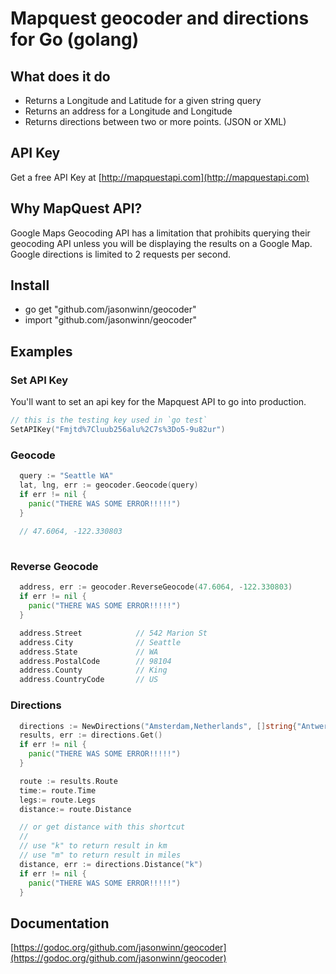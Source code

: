 Mapquest geocoder and directions for Go (golang)
================================================

## What does it do

* Returns a Longitude and Latitude for a given string query
* Returns an address for a Longitude and Longitude
* Returns directions between two or more points. (JSON or XML)

## API Key
Get a free API Key at [http://mapquestapi.com](http://mapquestapi.com)

## Why MapQuest API?
Google Maps Geocoding API has a limitation that prohibits querying their geocoding API unless you will be displaying the results on a Google Map. Google directions is limited to 2 requests per second.

## Install

* go get "github.com/jasonwinn/geocoder"
* import "github.com/jasonwinn/geocoder"
 

## Examples

### Set API Key

You'll want to set an api key for the Mapquest API to go into production.
```go
// this is the testing key used in `go test`
SetAPIKey("Fmjtd%7Cluub256alu%2C7s%3Do5-9u82ur")
```

### Geocode
```go
  query := "Seattle WA"
  lat, lng, err := geocoder.Geocode(query)
  if err != nil {
    panic("THERE WAS SOME ERROR!!!!!")
  }
  
  // 47.6064, -122.330803
 
```

### Reverse Geocode
```go
  address, err := geocoder.ReverseGeocode(47.6064, -122.330803)
  if err != nil {
    panic("THERE WAS SOME ERROR!!!!!")
  }

  address.Street 	        // 542 Marion St   
  address.City 		        // Seattle
  address.State 	        // WA
  address.PostalCode 	    // 98104 
  address.County 	        // King
  address.CountryCode       // US 

```

### Directions
```go
  directions := NewDirections("Amsterdam,Netherlands", []string{"Antwerp,Belgium"})
  results, err := directions.Get()
  if err != nil {
    panic("THERE WAS SOME ERROR!!!!!")
  }

  route := results.Route
  time:= route.Time
  legs:= route.Legs
  distance:= route.Distance

  // or get distance with this shortcut
  //
  // use "k" to return result in km
  // use "m" to return result in miles
  distance, err := directions.Distance("k")
  if err != nil {
    panic("THERE WAS SOME ERROR!!!!!")
  }
```

## Documentation

[https://godoc.org/github.com/jasonwinn/geocoder](https://godoc.org/github.com/jasonwinn/geocoder)

